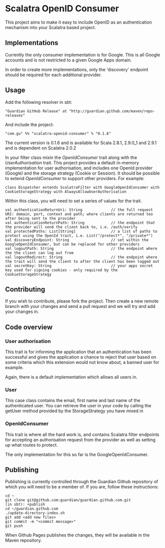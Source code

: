 # Scalatra OpenID Consumer

This project aims to make it easy to include OpenID as an authentication mechanism into your Scalatra based project.

## Implementations

Currently the only consumer implementation is for Google. This is all Google accounts and is not restricted to a given Google Apps domain.

In order to create more implementations, only the 'discovery' endpoint should be required for each additional provider.

## Usage

Add the following resolver in sbt:

    "Guardian GitHub Release" at "http://guardian.github.com/maven/repo-releases"
    
And include the project:    
    
    "com.gu" %% "scalatra-openid-consumer" % "0.1.6"

The current version is 0.1.6 and is available for Scala 2.8.1, 2.9.0_1 and 2.9.1 and is dependent on Scalatra 2.0.2

In your filter class mixin the *OpenIdConsumer* trait along with the *UserAuthorisation* trait.  This project provides a default in-memory implementation for user authorisation, and includes one OpenId provider (Google) and the storage strategy (Cookie or Session).  It should be possible to extend *OpenIdConsumer* to support other providers.  For example:

    class Dispatcher extends ScalatraFilter with GoogleOpenIdConsumer with CookieStorageStrategy with AlwaysAllowUserAuthorisation

Within this class, you will need to set a series of values for the trait.
   
    val authenticationReturnUri: String             // the full request URI: domain, port, context and path; where clients are returned too after being sent to the provider
    val authenticationReturnPath: String            // the endpoint that the provider will send the client back to, i.e. /auth/verify
    val protectedPaths: List[String]                // a list of paths to protect using the OpenId trait, i.e. List("/protect*", "/private*")
    val discoveryEndpoint: String                   // set within the GoogleOpenIdConsumer, but can be replaced for other providers
    val logoutPath: String                          // the endpoint where the the client can log out from
    val logoutRedirect: String                      // the endpoint where the trait will send the client to after the client has been logged out
    val secretKey: String                           // your apps secret key used for signing cookies - only required by the CookieStorageStrategy

## Contributing

If you wish to contribute, please fork the project. Then create a new remote branch with your changes and send a pull request and we will try and add your changes in.

## Code overview

### User authorisation

This trait is for informing the application that an authentication has been successful and gives the application a chance to reject that user based on some criteria which this extension would not know about, a banned user for example.

Again, there is a default implementation which allows all users in.

### User

This case class contains the email, first name and last name of the authenticated user. You can retrieve the user in your code by calling the getUser method provided by the StorageStrategy you have mixed in

### OpenIdConsumer

This trait is where all the hard work is, and contains Scalatra filter endpoints for accepting an authorisation request from the provider as well as setting up what routes to protect.

The only implementation for this so far is the GoogleOpenIdConsumer.

## Publishing

Publishing is currently controlled through the Guardian Github repository of which you will need to be a member of.  If you are, follow these instructions:

    cd ~
    git clone git@github.com:guardian/guardian.github.com.git
    (in sbt): +publish
    cd ~/guardian.github.com
    ./update-directory-index.sh
    git add <add new files>
    git commit -m "<commit message>"
    git push

When Github Pages publishes the changes, they will be available in the Maven repository.
